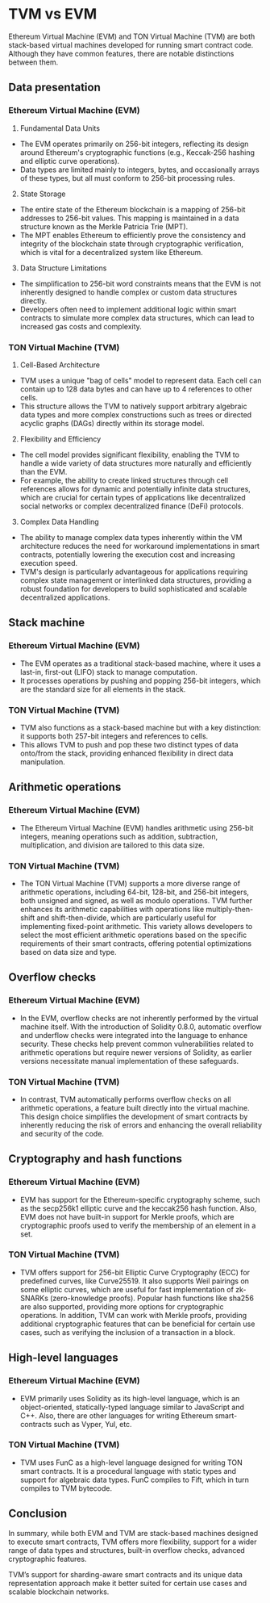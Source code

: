 # TVM vs EVM

Ethereum Virtual Machine (EVM) and TON Virtual Machine (TVM) are both stack-based virtual machines developed for running smart contract code. Although they have common features, there are notable distinctions between them.

## Data presentation

### Ethereum Virtual Machine (EVM)
1. Fundamental Data Units
 - The EVM operates primarily on 256-bit integers, reflecting its design around Ethereum's cryptographic functions (e.g.,   Keccak-256 hashing and elliptic curve operations).
 - Data types are limited mainly to integers, bytes, and occasionally arrays of these types, but all must conform to 256-bit processing rules.
2. State Storage
- The entire state of the Ethereum blockchain is a mapping of 256-bit addresses to 256-bit values. This mapping is maintained in a data structure known as the Merkle Patricia Trie (MPT).
- The MPT enables Ethereum to efficiently prove the consistency and integrity of the blockchain state through cryptographic verification, which is vital for a decentralized system like Ethereum.
3. Data Structure Limitations
- The simplification to 256-bit word constraints means that the EVM is not inherently designed to handle complex or custom data structures directly.
- Developers often need to implement additional logic within smart contracts to simulate more complex data structures, which can lead to increased gas costs and complexity.

### TON Virtual Machine (TVM)
1. Cell-Based Architecture
- TVM uses a unique "bag of cells" model to represent data. Each cell can contain up to 128 data bytes and can have up to 4 references to other cells.
- This structure allows the TVM to natively support arbitrary algebraic data types and more complex constructions such as trees or directed acyclic graphs (DAGs) directly within its storage model.
2. Flexibility and Efficiency
- The cell model provides significant flexibility, enabling the TVM to handle a wide variety of data structures more naturally and efficiently than the EVM.
- For example, the ability to create linked structures through cell references allows for dynamic and potentially infinite data structures, which are crucial for certain types of applications like decentralized social networks or complex decentralized finance (DeFi) protocols.
3. Complex Data Handling
- The ability to manage complex data types inherently within the VM architecture reduces the need for workaround implementations in smart contracts, potentially lowering the execution cost and increasing execution speed.
- TVM's design is particularly advantageous for applications requiring complex state management or interlinked data structures, providing a robust foundation for developers to build sophisticated and scalable decentralized applications.

## Stack machine

### Ethereum Virtual Machine (EVM)

- The EVM operates as a traditional stack-based machine, where it uses a last-in, first-out (LIFO) stack to manage computation.
- It processes operations by pushing and popping 256-bit integers, which are the standard size for all elements in the stack.

### TON Virtual Machine (TVM)

- TVM also functions as a stack-based machine but with a key distinction: it supports both 257-bit integers and references to cells.
- This allows TVM to push and pop these two distinct types of data onto/from the stack, providing enhanced flexibility in direct data manipulation.

## Arithmetic operations

### Ethereum Virtual Machine (EVM)

- The Ethereum Virtual Machine (EVM) handles arithmetic using 256-bit integers, meaning operations such as addition, subtraction, multiplication, and division are tailored to this data size. 

### TON Virtual Machine (TVM)

- The TON Virtual Machine (TVM) supports a more diverse range of arithmetic operations, including 64-bit, 128-bit, and 256-bit integers, both unsigned and signed, as well as modulo operations. TVM further enhances its arithmetic capabilities with operations like multiply-then-shift and shift-then-divide, which are particularly useful for implementing fixed-point arithmetic. This variety allows developers to select the most efficient arithmetic operations based on the specific requirements of their smart contracts, offering potential optimizations based on data size and type.

## Overflow checks

### Ethereum Virtual Machine (EVM)

- In the EVM, overflow checks are not inherently performed by the virtual machine itself. With the introduction of Solidity 0.8.0, automatic overflow and underflow checks were integrated into the language to enhance security. These checks help prevent common vulnerabilities related to arithmetic operations but require newer versions of Solidity, as earlier versions necessitate manual implementation of these safeguards. 

### TON Virtual Machine (TVM)

- In contrast, TVM automatically performs overflow checks on all arithmetic operations, a feature built directly into the virtual machine. This design choice simplifies the development of smart contracts by inherently reducing the risk of errors and enhancing the overall reliability and security of the code.

## Cryptography and hash functions

### Ethereum Virtual Machine (EVM)

- EVM has support for the Ethereum-specific cryptography scheme, such as the secp256k1 elliptic curve and the keccak256 hash function. Also, EVM does not have built-in support for Merkle proofs, which are cryptographic proofs used to verify the membership of an element in a set.

### TON Virtual Machine (TVM)

- TVM offers support for 256-bit Elliptic Curve Cryptography (ECC) for predefined curves, like Curve25519. It also supports Weil pairings on some elliptic curves, which are useful for fast implementation of zk-SNARKs (zero-knowledge proofs). Popular hash functions like sha256 are also supported, providing more options for cryptographic operations. In addition, TVM can work with Merkle proofs, providing additional cryptographic features that can be beneficial for certain use cases, such as verifying the inclusion of a transaction in a block.

## High-level languages

### Ethereum Virtual Machine (EVM)

- EVM primarily uses Solidity as its high-level language, which is an object-oriented, statically-typed language similar to JavaScript and C++. Also, there are other languages for writing Ethereum smart-contracts such as Vyper, Yul, etc.

### TON Virtual Machine (TVM)

- TVM uses FunC as a high-level language designed for writing TON smart contracts. It is a procedural language with static types and support for algebraic data types. FunC compiles to Fift, which in turn compiles to TVM bytecode.

## Conclusion

In summary, while both EVM and TVM are stack-based machines designed to execute smart contracts, TVM offers more flexibility, support for a wider range of data types and structures, built-in overflow checks, advanced cryptographic features.

TVM’s support for sharding-aware smart contracts and its unique data representation approach make it better suited for certain use cases and scalable blockchain networks.

